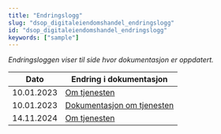 ```yaml
---
title: "Endringslogg"
slug: "dsop_digitaleiendomshandel_endringslogg"
id: "dsop_digitaleiendomshandel_endringslogg"
keywords: ["sample"]
---
```


*Endringsloggen viser til side hvor dokumentasjon er oppdatert.*

| Dato       | Endring i dokumentasjon                                                           |
|------------|-----------------------------------------------------------------------------------|
| 10.01.2023 | [Om tjenesten ](/dsop_digitaleiendomshandel_om) |
| 10.01.2023 | [Dokumentasjon om tjenesten](https:/github.com/bitsnorge/e-tinglysing-afpant)    |
| 14.11.2024 | [Om tjenesten ](/dsop_digitaleiendomshandel_om) |

